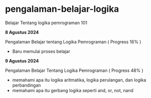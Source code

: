 # pengalaman-belajar-logika
Belajar Tentang logika pemrograman 101

**8 Agustus 2024**

Pengalaman Belajar tentang Logika Pemrograman ( Progress 16% )
* Baru memulai proses belajar

**9 Agustus 2024**

Pengalaman Belajar Tentang Logika Pemrograman ( Progress 48% )
* memahami apa itu logika aritmatika, logika perulangan, dan logika perbandingan
* memahami apa itu gerbang logika seperti and, or, not, nand
